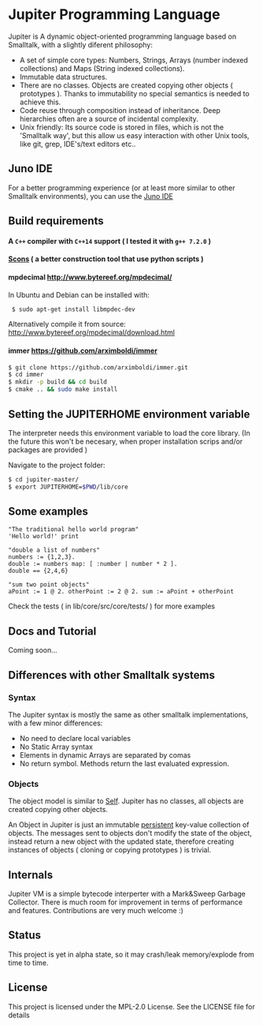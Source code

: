 # Jupiter Programming Language

Jupiter is A dynamic object-oriented programming language based on Smalltalk, with a slightly diferent philosophy:

* A set of simple core types: Numbers, Strings, Arrays (number indexed collections) and Maps (String indexed collections).
* Immutable data structures.
* There are no classes. Objects are created copying other objects ( prototypes ). Thanks to immutability no special semantics is needed to achieve this.
* Code reuse through composition instead of inheritance. Deep hierarchies often are a source of incidental complexity.
* Unix friendly: Its source code is stored in files, which is not the 'Smalltalk way', but this allow us easy interaction with other Unix tools, like git, grep, IDE's/text editors etc..

## Juno IDE

For a better programming experience (or at least more similar to other Smalltalk environments),
you can use the [Juno IDE](https://github.com/davidarias/juno)

## Build requirements

#### A ```C++``` compiler with ```C++14``` support ( I tested it with ```g++ 7.2.0``` )
#### [Scons](http://scons.org/) ( a better construction tool that use python scripts )

#### mpdecimal http://www.bytereef.org/mpdecimal/

In Ubuntu and Debian can be installed with:
```bash
 $ sudo apt-get install libmpdec-dev
```
Alternatively compile it from source:
http://www.bytereef.org/mpdecimal/download.html

#### immer https://github.com/arximboldi/immer

```bash
$ git clone https://github.com/arximboldi/immer.git
$ cd immer
$ mkdir -p build && cd build
$ cmake .. && sudo make install
```

## Setting the JUPITERHOME environment variable

The interpreter needs this environment variable to load the core library.
(In the future this won't be necesary, when proper installation scrips and/or packages are provided )

Navigate to the project folder:
```bash
$ cd jupiter-master/
$ export JUPITERHOME=$PWD/lib/core
```

## Some examples

```smalltalk
"The traditional hello world program"
'Hello world!' print
```


```smalltalk
"double a list of numbers"
numbers := {1,2,3}.
double := numbers map: [ :number | number * 2 ].
double == {2,4,6}
```

```smalltalk
"sum two point objects"
aPoint := 1 @ 2. otherPoint := 2 @ 2. sum := aPoint + otherPoint
```

Check the tests ( in lib/core/src/core/tests/ ) for more examples

## Docs and Tutorial

Coming soon...

## Differences with other Smalltalk systems

### Syntax
The Jupiter syntax is mostly the same as other smalltalk implementations, with a few minor differences:

* No need to declare local variables
* No Static Array syntax
* Elements in dynamic Arrays are separated by comas
* No return symbol. Methods return the last evaluated expression.

### Objects

The object model is similar to [Self](http://www.selflanguage.org/). Jupiter has no classes, all objects
are created copying other objects.

An Object in Jupiter is just an immutable [persistent](https://en.wikipedia.org/wiki/Persistent_data_structure) key-value collection of objects.
The messages sent to objects don't modify the state of the object, instead return a new object with the updated state, therefore creating instances
of objects ( cloning or copying prototypes ) is trivial.

## Internals

Jupiter VM is a simple bytecode interperter with a Mark&Sweep Garbage Collector.
There is much room for improvement in terms of performance and features. Contributions are very much welcome :)

## Status

This project is yet in alpha state, so it may crash/leak memory/explode from time to time.

## License

This project is licensed under the MPL-2.0 License. See the LICENSE file for details
